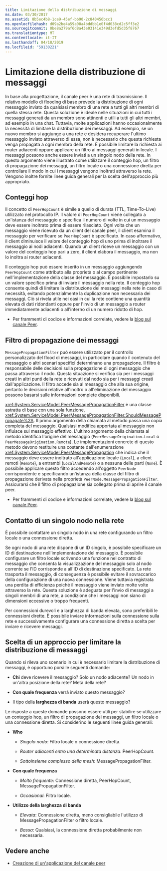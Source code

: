 ```yaml
---
title: Limitazione della distribuzione di messaggi
ms.date: 03/30/2017
ms.assetid: 8b5ec4b8-1ce9-45ef-bb90-2c840456bcc1
ms.openlocfilehash: d09a2be4a59a08a4bddbb1e0f4d038cd2c5ff3e2
ms.sourcegitcommit: 0be8a279af6d8a43e03141e349d3efd5d35f8767
ms.translationtype: MT
ms.contentlocale: it-IT
ms.lasthandoff: 04/18/2019
ms.locfileid: "59130221"
---
```

# <a name="limiting-message-distribution"></a>Limitazione della distribuzione di messaggi
In base alla progettazione, il canale peer è una rete di trasmissione. Il relativo modello di flooding di base prevede la distribuzione di ogni messaggio inviato da qualsiasi membro di una rete a tutti gli altri membri di quella stessa rete. Questa soluzione è ideale nelle situazioni in cui tutti i messaggi generati da un membro sono attinenti e utili a tutti gli altri membri, ad esempio in una chat. Tuttavia, molte applicazioni hanno occasionalmente la necessità di limitare la distribuzione dei messaggi. Ad esempio, se un nuovo membro si aggiunge a una rete e desidera recuperare l'ultimo messaggio inviato attraverso di essa, non è necessario che questa richiesta venga propagata a ogni membro della rete. È possibile limitare la richiesta ai router adiacenti oppure applicare un filtro ai messaggi generati in locale. I messaggi possono anche essere inviati a un singolo nodo della rete. In questo argomento viene illustrato come utilizzare il conteggio hop, un filtro di propagazione dei messaggi, un filtro locale o una connessione diretta per controllare il modo in cui i messaggi vengono inoltrati attraverso la rete. Vengono inoltre fornite linee guida generali per la scelta dell'approccio più appropriato.  
  
## <a name="hop-counts"></a>Conteggi hop  
 Il concetto di `PeerHopCount` è simile a quello di durata (TTL, Time-To-Live) utilizzato nel protocollo IP. Il valore di `PeerHopCount` viene collegato a un'istanza del messaggio e specifica il numero di volte in cui un messaggio deve essere inoltrato prima di essere rilasciato. Ogni volta che un messaggio viene ricevuto da un client del canale peer, il client esamina il messaggio per verificare se `PeerHopCount` è specificato. In caso affermativo, il client diminuisce il valore del conteggio hop di uno prima di inoltrare il messaggio ai nodi adiacenti. Quando un client riceve un messaggio con un valore del conteggio hop pari a zero, il client elabora il messaggio, ma non lo inoltra ai router adiacenti.  
  
 Il conteggio hop può essere inserito in un messaggio aggiungendo `PeerHopCount` come attributo alla proprietà o al campo pertinente nell'implementazione della classe del messaggio. È possibile impostarlo su un valore specifico prima di inviare il messaggio nella rete. Il conteggio hop consente quindi di limitare la distribuzione dei messaggi nella rete in caso di necessità, evitando potenzialmente la duplicazione non necessaria dei messaggi. Ciò si rivela utile nei casi in cui la rete contiene una quantità elevata di dati ridondanti oppure per l'invio di un messaggio a router immediatamente adiacenti o all'interno di un numero ridotto di hop.  
  
-   Per frammenti di codice e informazioni correlate, vedere la [blog sul canale Peer](https://go.microsoft.com/fwlink/?LinkID=114531).  
  
## <a name="message-propagation-filter"></a>Filtro di propagazione dei messaggi  
 `MessagePropagationFilter` può essere utilizzato per il controllo personalizzato del flood di messaggi, in particolare quando il contenuto del messaggio o altri scenari specifici determinano una propagazione. Il filtro è responsabile delle decisioni sulla propagazione di ogni messaggio che passa attraverso il nodo. Questa situazione si verifica sia per i messaggi creati in altri punti della rete e ricevuti dal nodo sia per i messaggi creati dall'applicazione. Il filtro accede sia al messaggio che alla sua origine, pertanto le decisioni relative all'inoltro o all'eliminazione del messaggio possono basarsi sulle informazioni complete disponibili.  
  
 <xref:System.ServiceModel.PeerMessagePropagationFilter> è una classe astratta di base con una sola funzione, <xref:System.ServiceModel.PeerMessagePropagationFilter.ShouldMessagePropagate%2A>. Il primo argomento della chiamata al metodo passa una copia completa del messaggio. Qualsiasi modifica apportata al messaggio non influisce sul messaggio effettivo. L'ultimo argomento della chiamata al metodo identifica l'origine del messaggio (`PeerMessageOrigination.Local` o `PeerMessageOrigination.Remote`). Le implementazioni concrete di questo metodo devono restituire una costante dall'enumerazione <xref:System.ServiceModel.PeerMessagePropagation> che indica che il messaggio deve essere inoltrato all'applicazione locale (`Local`), a client remoti (`Remote`), a entrambi (`LocalAndRemote`) o a nessuna delle parti (`None`). È possibile applicare questo filtro accedendo all'oggetto `PeerNode` corrispondente e specificando un'istanza della classe del filtro di propagazione derivata nella proprietà `PeerNode.MessagePropagationFilter`. Assicurarsi che il filtro di propagazione sia collegato prima di aprire il canale peer.  
  
-   Per frammenti di codice e informazioni correlate, vedere la [blog sul canale Peer](https://go.microsoft.com/fwlink/?LinkID=114532).  
  
## <a name="contacting-an-individual-node-in-the-mesh"></a>Contatto di un singolo nodo nella rete  
 È possibile contattare un singolo nodo in una rete configurando un filtro locale o una connessione diretta.  
  
 Se ogni nodo di una rete dispone di un ID singolo, è possibile specificare un ID di destinazione nell'implementazione del messaggio. È possibile configurare un filtro locale scrivendo una funzione nel contratto di messaggio che consenta la visualizzazione del messaggio solo al nodo corrente se l'ID corrisponde a all'ID di destinazione specificato. La rete trasporta il messaggio, di conseguenza è possibile evitare il sovraccarico della configurazione di una nuova connessione. Viene tuttavia registrata una perdita di efficienza poiché il messaggio viene inviato molte volte attraverso la rete. Questa soluzione è adeguata per l'invio di messaggi a singoli membri di una rete, a condizione che i messaggi non siano di dimensioni eccessive o troppo frequenti.  
  
 Per connessioni durevoli e a larghezza di banda elevata, sono preferibili le connessioni dirette. È possibile inviare informazioni sulla connessione sulla rete e successivamente configurare una connessione diretta a scelta per inviare e ricevere messaggi.  
  
## <a name="choosing-an-approach-for-limiting-message-distribution"></a>Scelta di un approccio per limitare la distribuzione di messaggi  
 Quando si rileva uno scenario in cui è necessario limitare la distribuzione di messaggi, è opportuno porsi le seguenti domande:  
  
-   **Chi** deve ricevere il messaggio? Solo un nodo adiacente? Un nodo in un'altra posizione della rete? Metà della rete?  
  
-   **Con quale frequenza** verrà inviato questo messaggio?  
  
-   Il tipo della **larghezza di banda** userà questo messaggio?  
  
 Le risposte a queste domande possono essere utili per stabilire se utilizzare un conteggio hop, un filtro di propagazione dei messaggi, un filtro locale o una connessione diretta. Si considerino le seguenti linee guida generali:  
  
-   **Who**  
  
    -   *Singolo nodo*:  Filtro locale o connessione diretta.  
  
    -   *Router adiacenti entro una determinata distanza*:  PeerHopCount.  
  
    -   *Sottoinsieme complesso della mesh*:  MessagePropagationFilter.  
  
-   **Con quale frequenza**  
  
    -   *Molto frequente*:  Connessione diretta, PeerHopCount, MessagePropagationFilter.  
  
    -   *Occasional*:  Filtro locale.  
  
-   **Utilizzo della larghezza di banda**  
  
    -   *Elevata*:  Connessione diretta, meno consigliabile l'utilizzo di MessagePropagationFilter o filtro locale.  
  
    -   *Bassa*:  Qualsiasi, la connessione diretta probabilmente non necessaria.  
  
## <a name="see-also"></a>Vedere anche

- [Creazione di un'applicazione del canale peer](../../../../docs/framework/wcf/feature-details/building-a-peer-channel-application.md)
